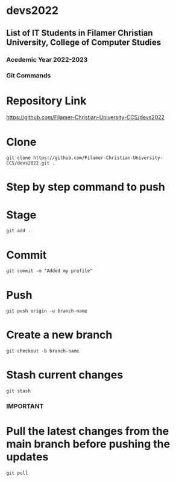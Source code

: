 # devs2022


## List of IT Students in Filamer Christian University, College of Computer Studies
### Acedemic Year 2022-2023


### Git Commands

# Repository Link
https://github.com/Filamer-Christian-University-CCS/devs2022


# Clone
`git clone https://github.com/Filamer-Christian-University-CCS/devs2022.git .`

# Step by step command to push
# Stage
`git add .`

# Commit
`git commit -m "Added my profile"`

# Push
`git push origin -u branch-name`


# Create a new branch
`git checkout -b branch-name`

# Stash current changes
`git stash`


### IMPORTANT
# Pull the latest changes from the main branch before pushing the updates
`git pull`